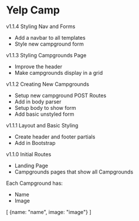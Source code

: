 # Yelp Camp

v1.1.4 Styling Nav and Forms
* Add a navbar to all templates
* Style new campground form

v1.1.3 Styling Campgrounds Page
* Improve the header
* Make campgrounds display in a grid

v1.1.2 Creating New Campgrounds

* Setup new campground POST Routes
* Add in body parser
* Setup body to show form
* Add basic unstyled form

v1.1.1 Layout and Basic Styling

* Create header and footer partials
* Add in Bootstrap

v1.1.0 Initial Routes

* Landing Page
* Campgrounds pages that show all Campgrounds

Each Campground has:

  *   Name
  *   Image

[
  {name: "name", image: "image"}
]
